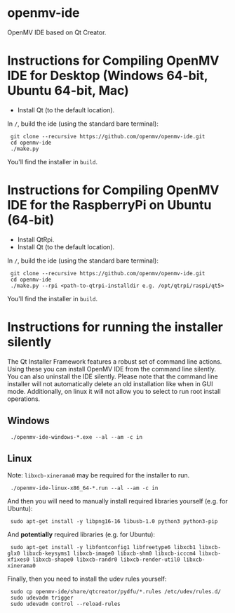 # openmv-ide #

OpenMV IDE based on Qt Creator.

Instructions for Compiling OpenMV IDE for Desktop (Windows 64-bit, Ubuntu 64-bit, Mac)
======================================================================================

* Install Qt (to the default location).

In `/`, build the ide (using the standard bare terminal):

     git clone --recursive https://github.com/openmv/openmv-ide.git
     cd openmv-ide
     ./make.py

You'll find the installer in `build`.

Instructions for Compiling OpenMV IDE for the RaspberryPi on Ubuntu (64-bit)
============================================================================

* Install QtRpi.
* Install Qt (to the default location).

In `/`, build the ide (using the standard bare terminal):

     git clone --recursive https://github.com/openmv/openmv-ide.git
     cd openmv-ide
     ./make.py --rpi <path-to-qtrpi-installdir e.g. /opt/qtrpi/raspi/qt5>

You'll find the installer in `build`.

Instructions for running the installer silently
===============================================

The Qt Installer Framework features a robust set of command line actions. Using these you can install OpenMV IDE from the command line silently. You can also uninstall the IDE silently. Please note that the command line installer will not automatically delete an old installation like when in GUI mode. Additionally, on linux it will not allow you to select to run root install operations.

Windows
-------

     ./openmv-ide-windows-*.exe --al --am -c in

Linux
-----

Note: `libxcb-xinerama0` may be required for the installer to run.

     ./openmv-ide-linux-x86_64-*.run --al --am -c in

And then you will need to manually install required libraries yourself (e.g. for Ubuntu):

     sudo apt-get install -y libpng16-16 libusb-1.0 python3 python3-pip

And **potentially** required libraries (e.g. for Ubuntu):

     sudo apt-get install -y libfontconfig1 libfreetype6 libxcb1 libxcb-glx0 libxcb-keysyms1 libxcb-image0 libxcb-shm0 libxcb-icccm4 libxcb-xfixes0 libxcb-shape0 libxcb-randr0 libxcb-render-util0 libxcb-xinerama0

Finally, then you need to install the udev rules yourself:

     sudo cp openmv-ide/share/qtcreator/pydfu/*.rules /etc/udev/rules.d/
     sudo udevadm trigger
     sudo udevadm control --reload-rules
